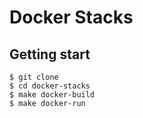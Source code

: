 # Docker Stacks
## Getting start
```
$ git clone
$ cd docker-stacks
$ make docker-build
$ make docker-run
